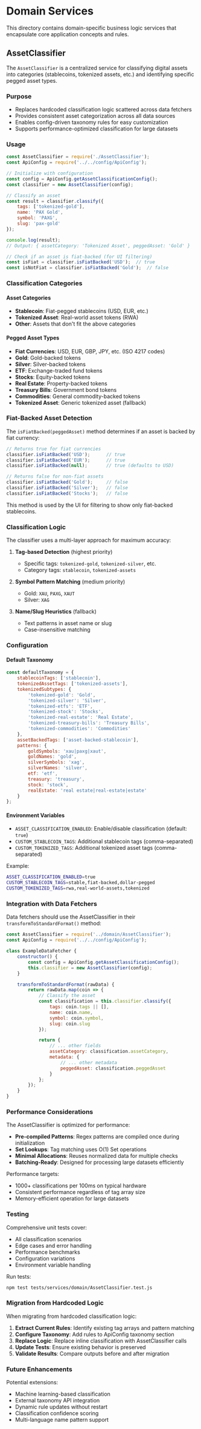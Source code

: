 # Domain Services

This directory contains domain-specific business logic services that encapsulate core application concepts and rules.

## AssetClassifier

The `AssetClassifier` is a centralized service for classifying digital assets into categories (stablecoins, tokenized assets, etc.) and identifying specific pegged asset types.

### Purpose

- Replaces hardcoded classification logic scattered across data fetchers
- Provides consistent asset categorization across all data sources
- Enables config-driven taxonomy rules for easy customization
- Supports performance-optimized classification for large datasets

### Usage

```javascript
const AssetClassifier = require('./AssetClassifier');
const ApiConfig = require('../../config/ApiConfig');

// Initialize with configuration
const config = ApiConfig.getAssetClassificationConfig();
const classifier = new AssetClassifier(config);

// Classify an asset
const result = classifier.classify({
    tags: ['tokenized-gold'],
    name: 'PAX Gold',
    symbol: 'PAXG',
    slug: 'pax-gold'
});

console.log(result);
// Output: { assetCategory: 'Tokenized Asset', peggedAsset: 'Gold' }

// Check if an asset is fiat-backed (for UI filtering)
const isFiat = classifier.isFiatBacked('USD');  // true
const isNotFiat = classifier.isFiatBacked('Gold');  // false
```

### Classification Categories

#### Asset Categories
- **Stablecoin**: Fiat-pegged stablecoins (USD, EUR, etc.)
- **Tokenized Asset**: Real-world asset tokens (RWA)
- **Other**: Assets that don't fit the above categories

#### Pegged Asset Types
- **Fiat Currencies**: USD, EUR, GBP, JPY, etc. (ISO 4217 codes)
- **Gold**: Gold-backed tokens
- **Silver**: Silver-backed tokens  
- **ETF**: Exchange-traded fund tokens
- **Stocks**: Equity-backed tokens
- **Real Estate**: Property-backed tokens
- **Treasury Bills**: Government bond tokens
- **Commodities**: General commodity-backed tokens
- **Tokenized Asset**: Generic tokenized asset (fallback)

### Fiat-Backed Asset Detection

The `isFiatBacked(peggedAsset)` method determines if an asset is backed by fiat currency:

```javascript
// Returns true for fiat currencies
classifier.isFiatBacked('USD');      // true
classifier.isFiatBacked('EUR');      // true
classifier.isFiatBacked(null);       // true (defaults to USD)

// Returns false for non-fiat assets
classifier.isFiatBacked('Gold');     // false
classifier.isFiatBacked('Silver');   // false
classifier.isFiatBacked('Stocks');   // false
```

This method is used by the UI for filtering to show only fiat-backed stablecoins.

### Classification Logic

The classifier uses a multi-layer approach for maximum accuracy:

1. **Tag-based Detection** (highest priority)
   - Specific tags: `tokenized-gold`, `tokenized-silver`, etc.
   - Category tags: `stablecoin`, `tokenized-assets`

2. **Symbol Pattern Matching** (medium priority)
   - Gold: `XAU`, `PAXG`, `XAUT`
   - Silver: `XAG`

3. **Name/Slug Heuristics** (fallback)
   - Text patterns in asset name or slug
   - Case-insensitive matching

### Configuration

#### Default Taxonomy

```javascript
const defaultTaxonomy = {
    stablecoinTags: ['stablecoin'],
    tokenizedAssetTags: ['tokenized-assets'],
    tokenizedSubtypes: {
        'tokenized-gold': 'Gold',
        'tokenized-silver': 'Silver',
        'tokenized-etfs': 'ETF',
        'tokenized-stock': 'Stocks',
        'tokenized-real-estate': 'Real Estate',
        'tokenized-treasury-bills': 'Treasury Bills',
        'tokenized-commodities': 'Commodities'
    },
    assetBackedTags: ['asset-backed-stablecoin'],
    patterns: {
        goldSymbols: 'xau|paxg|xaut',
        goldNames: 'gold',
        silverSymbols: 'xag',
        silverNames: 'silver',
        etf: 'etf',
        treasury: 'treasury',
        stock: 'stock',
        realEstate: 'real estate|real-estate|estate'
    }
};
```

#### Environment Variables

- `ASSET_CLASSIFICATION_ENABLED`: Enable/disable classification (default: `true`)
- `CUSTOM_STABLECOIN_TAGS`: Additional stablecoin tags (comma-separated)
- `CUSTOM_TOKENIZED_TAGS`: Additional tokenized asset tags (comma-separated)

Example:
```bash
ASSET_CLASSIFICATION_ENABLED=true
CUSTOM_STABLECOIN_TAGS=stable,fiat-backed,dollar-pegged
CUSTOM_TOKENIZED_TAGS=rwa,real-world-assets,tokenized
```

### Integration with Data Fetchers

Data fetchers should use the AssetClassifier in their `transformToStandardFormat()` method:

```javascript
const AssetClassifier = require('../domain/AssetClassifier');
const ApiConfig = require('../../config/ApiConfig');

class ExampleDataFetcher {
    constructor() {
        const config = ApiConfig.getAssetClassificationConfig();
        this.classifier = new AssetClassifier(config);
    }

    transformToStandardFormat(rawData) {
        return rawData.map(coin => {
            // Classify the asset
            const classification = this.classifier.classify({
                tags: coin.tags || [],
                name: coin.name,
                symbol: coin.symbol,
                slug: coin.slug
            });

            return {
                // ... other fields
                assetCategory: classification.assetCategory,
                metadata: {
                    // ... other metadata
                    peggedAsset: classification.peggedAsset
                }
            };
        });
    }
}
```

### Performance Considerations

The AssetClassifier is optimized for performance:

- **Pre-compiled Patterns**: Regex patterns are compiled once during initialization
- **Set Lookups**: Tag matching uses O(1) Set operations
- **Minimal Allocations**: Reuses normalized data for multiple checks
- **Batching-Ready**: Designed for processing large datasets efficiently

Performance targets:
- 1000+ classifications per 100ms on typical hardware
- Consistent performance regardless of tag array size
- Memory-efficient operation for large datasets

### Testing

Comprehensive unit tests cover:
- All classification scenarios
- Edge cases and error handling
- Performance benchmarks
- Configuration variations
- Environment variable handling

Run tests:
```bash
npm test tests/services/domain/AssetClassifier.test.js
```

### Migration from Hardcoded Logic

When migrating from hardcoded classification logic:

1. **Extract Current Rules**: Identify existing tag arrays and pattern matching
2. **Configure Taxonomy**: Add rules to ApiConfig taxonomy section
3. **Replace Logic**: Replace inline classification with AssetClassifier calls
4. **Update Tests**: Ensure existing behavior is preserved
5. **Validate Results**: Compare outputs before and after migration

### Future Enhancements

Potential extensions:
- Machine learning-based classification
- External taxonomy API integration
- Dynamic rule updates without restart
- Classification confidence scoring
- Multi-language name pattern support